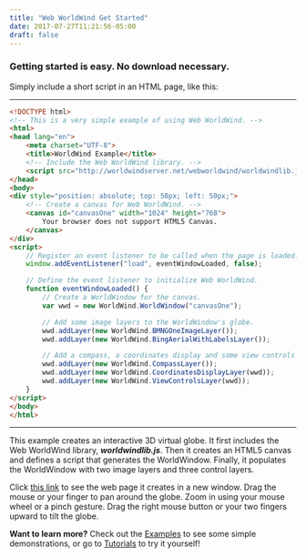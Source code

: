 ```yaml
---
title: "Web WorldWind Get Started"
date: 2017-07-27T11:21:56-05:00
draft: false
---
```


### Getting started is easy. No download necessary.

Simply include a short script in an HTML page, like this:

---

```html
<!DOCTYPE html>
<!-- This is a very simple example of using Web WorldWind. -->
<html>
<head lang="en">
    <meta charset="UTF-8">
    <title>WorldWind Example</title>
    <!-- Include the Web WorldWind library. -->
    <script src="http://worldwindserver.net/webworldwind/worldwindlib.js" type="text/javascript"></script>
</head>
<body>
<div style="position: absolute; top: 50px; left: 50px;">
    <!-- Create a canvas for Web WorldWind. -->
    <canvas id="canvasOne" width="1024" height="768">
        Your browser does not support HTML5 Canvas.
    </canvas>
</div>
<script>
    // Register an event listener to be called when the page is loaded.
    window.addEventListener("load", eventWindowLoaded, false);

    // Define the event listener to initialize Web WorldWind.
    function eventWindowLoaded() {
        // Create a WorldWindow for the canvas.
        var wwd = new WorldWind.WorldWindow("canvasOne");

        // Add some image layers to the WorldWindow's globe.
        wwd.addLayer(new WorldWind.BMNGOneImageLayer());
        wwd.addLayer(new WorldWind.BingAerialWithLabelsLayer());

        // Add a compass, a coordinates display and some view controls to the WorldWindow.
        wwd.addLayer(new WorldWind.CompassLayer());
        wwd.addLayer(new WorldWind.CoordinatesDisplayLayer(wwd));
        wwd.addLayer(new WorldWind.ViewControlsLayer(wwd));
    }
</script>
</body>
</html>
```
---

This example creates an interactive 3D virtual globe. It first includes the Web WorldWind library, ***worldwindlib.js***.
Then it creates an HTML5 canvas and defines a script that generates the WorldWindow. Finally, it populates the WorldWindow
with two image layers and three control layers.

Click [this link](http://worldwindserver.net/webworldwind/examples/SimplestExample.html) to see the web page it creates
in a new window. Drag the mouse or your finger to pan around the globe. Zoom in using your mouse wheel or a pinch gesture.
Drag the right mouse button or your two fingers upward to tilt the globe.

**Want to learn more?**
Check out the [Examples](/web/examples) to see some simple demonstrations, or go to [Tutorials](/web/tutorials) to try it
yourself!

<br></br>
<br></br>